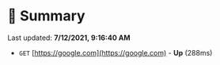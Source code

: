 # 📖 Summary
Last updated: **7/12/2021, 9:16:40 AM**

- `GET` [https://google.com](https://google.com) - **Up** (288ms)
